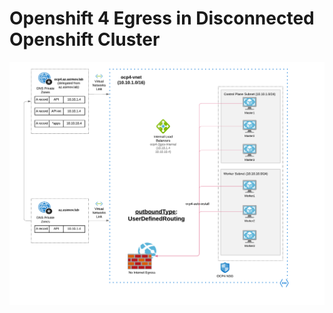 # Openshift 4 Egress in Disconnected Openshift Cluster

 <img align="center" width="750" src="pics/egress_azure_disconnected.png">

